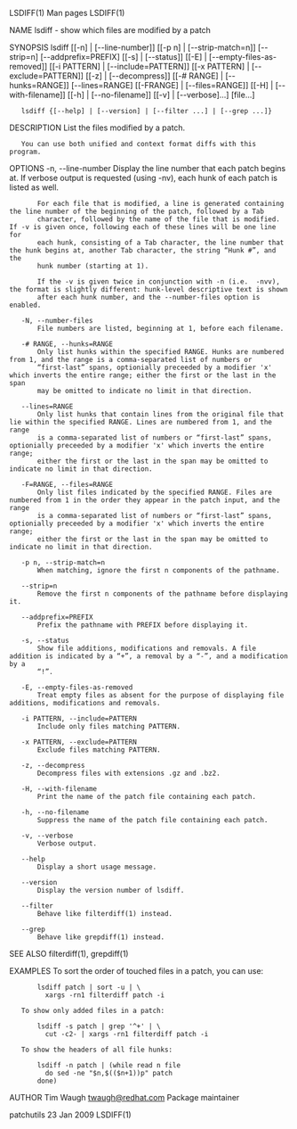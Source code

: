 LSDIFF(1)                                                            Man pages                                                           LSDIFF(1)

NAME
       lsdiff - show which files are modified by a patch

SYNOPSIS
       lsdiff [[-n] | [--line-number]] [[-p n] | [--strip-match=n]] [--strip=n] [--addprefix=PREFIX] [[-s] | [--status]] [[-E] |
              [--empty-files-as-removed]] [[-i PATTERN] | [--include=PATTERN]] [[-x PATTERN] | [--exclude=PATTERN]] [[-z] | [--decompress]]
              [[-# RANGE] | [--hunks=RANGE]] [--lines=RANGE] [[-FRANGE] | [--files=RANGE]] [[-H] | [--with-filename]] [[-h] | [--no-filename]]
              [[-v] | [--verbose]...] [file...]

       lsdiff {[--help] | [--version] | [--filter ...] | [--grep ...]}

DESCRIPTION
       List the files modified by a patch.

       You can use both unified and context format diffs with this program.

OPTIONS
       -n, --line-number
           Display the line number that each patch begins at. If verbose output is requested (using -nv), each hunk of each patch is listed as
           well.

           For each file that is modified, a line is generated containing the line number of the beginning of the patch, followed by a Tab
           character, followed by the name of the file that is modified. If -v is given once, following each of these lines will be one line for
           each hunk, consisting of a Tab character, the line number that the hunk begins at, another Tab character, the string “Hunk #”, and the
           hunk number (starting at 1).

           If the -v is given twice in conjunction with -n (i.e.  -nvv), the format is slightly different: hunk-level descriptive text is shown
           after each hunk number, and the --number-files option is enabled.

       -N, --number-files
           File numbers are listed, beginning at 1, before each filename.

       -# RANGE, --hunks=RANGE
           Only list hunks within the specified RANGE. Hunks are numbered from 1, and the range is a comma-separated list of numbers or
           “first-last” spans, optionially preceeded by a modifier 'x' which inverts the entire range; either the first or the last in the span
           may be omitted to indicate no limit in that direction.

       --lines=RANGE
           Only list hunks that contain lines from the original file that lie within the specified RANGE. Lines are numbered from 1, and the range
           is a comma-separated list of numbers or “first-last” spans, optionially preceeded by a modifier 'x' which inverts the entire range;
           either the first or the last in the span may be omitted to indicate no limit in that direction.

       -F=RANGE, --files=RANGE
           Only list files indicated by the specified RANGE. Files are numbered from 1 in the order they appear in the patch input, and the range
           is a comma-separated list of numbers or “first-last” spans, optionially preceeded by a modifier 'x' which inverts the entire range;
           either the first or the last in the span may be omitted to indicate no limit in that direction.

       -p n, --strip-match=n
           When matching, ignore the first n components of the pathname.

       --strip=n
           Remove the first n components of the pathname before displaying it.

       --addprefix=PREFIX
           Prefix the pathname with PREFIX before displaying it.

       -s, --status
           Show file additions, modifications and removals. A file addition is indicated by a “+”, a removal by a “-”, and a modification by a
           “!”.

       -E, --empty-files-as-removed
           Treat empty files as absent for the purpose of displaying file additions, modifications and removals.

       -i PATTERN, --include=PATTERN
           Include only files matching PATTERN.

       -x PATTERN, --exclude=PATTERN
           Exclude files matching PATTERN.

       -z, --decompress
           Decompress files with extensions .gz and .bz2.

       -H, --with-filename
           Print the name of the patch file containing each patch.

       -h, --no-filename
           Suppress the name of the patch file containing each patch.

       -v, --verbose
           Verbose output.

       --help
           Display a short usage message.

       --version
           Display the version number of lsdiff.

       --filter
           Behave like filterdiff(1) instead.

       --grep
           Behave like grepdiff(1) instead.

SEE ALSO
       filterdiff(1), grepdiff(1)

EXAMPLES
       To sort the order of touched files in a patch, you can use:

           lsdiff patch | sort -u | \
             xargs -rn1 filterdiff patch -i

       To show only added files in a patch:

           lsdiff -s patch | grep '^+' | \
             cut -c2- | xargs -rn1 filterdiff patch -i

       To show the headers of all file hunks:

           lsdiff -n patch | (while read n file
             do sed -ne "$n,$(($n+1))p" patch
           done)

AUTHOR
       Tim Waugh <twaugh@redhat.com>
           Package maintainer

patchutils                                                          23 Jan 2009                                                          LSDIFF(1)
